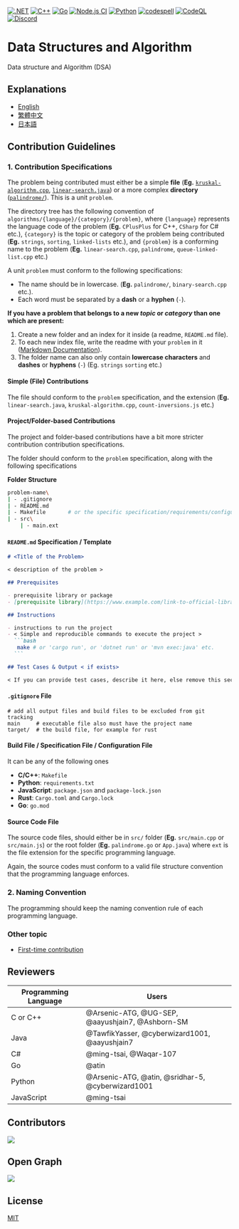 [![.NET](https://github.com/MakeContributions/DSA/actions/workflows/dotnet.yml/badge.svg)](https://github.com/MakeContributions/DSA/actions/workflows/dotnet.yml)
[![C++](https://github.com/MakeContributions/DSA/actions/workflows/cpp.yml/badge.svg)](https://github.com/MakeContributions/DSA/actions/workflows/cpp.yml)
[![Go](https://github.com/MakeContributions/DSA/actions/workflows/go.yml/badge.svg)](https://github.com/MakeContributions/DSA/actions/workflows/go.yml)
[![Node.js CI](https://github.com/MakeContributions/DSA/actions/workflows/node.js.yml/badge.svg)](https://github.com/MakeContributions/DSA/actions/workflows/node.js.yml)
[![Python](https://github.com/MakeContributions/DSA/actions/workflows/python.yml/badge.svg)](https://github.com/MakeContributions/DSA/actions/workflows/python.yml)
[![codespell](https://github.com/MakeContributions/DSA/actions/workflows/codespell.yml/badge.svg)](https://github.com/MakeContributions/DSA/actions/workflows/codespell.yml)
[![CodeQL](https://github.com/MakeContributions/DSA/actions/workflows/codeql-analysis.yml/badge.svg)](https://github.com/MakeContributions/DSA/actions/workflows/codeql-analysis.yml)
[![Discord](https://img.shields.io/discord/863049619734790185?color=7389D8&logo=discord&logoColor=ffffff&label=&labelColor=6A7EC2)](https://discord.gg/ydWxdqbTyK)

# Data Structures and Algorithm

Data structure and Algorithm (DSA)

## Explanations
- [English](./docs/en)
- [繁體中文](./docs/zh-tw)
- [日本語](./docs/ja)

## Contribution Guidelines

### 1. Contribution Specifications

The problem being contributed must either be a simple **file** (**Eg.** [`kruskal-algorithm.cpp`](./algorithms/CPlusPlus/Graphs/kruskal-algorithm.cpp), [`linear-search.java`](./algorithms/Java/searching/linear-search.java)) or a more complex **directory** ([`palindrome/`](./algorithms/Rust/strings/palindrome)). This is a unit `problem`.

The directory tree has the following convention of `algorithms/{language}/{category}/{problem}`, where `{language}` represents the language code of the problem (**Eg.** `CPlusPlus` for C++, `CSharp` for C# etc.), `{category}` is the topic or category of the problem being contributed (**Eg.** `strings`, `sorting`, `linked-lists` etc.), and `{problem}` is a conforming name to the problem (**Eg.** `linear-search.cpp`, `palindrome`, `queue-linked-list.cpp` etc.)

A unit `problem` must conform to the following specifications:

- The name should be in lowercase. (**Eg.** `palindrome/`, `binary-search.cpp` etc.).
- Each word must be separated by a **dash** or a **hyphen** (`-`).

**If you have a problem that belongs to a new _topic_ or _category_ than one which are present:**

1. Create a new folder and an index for it inside (a readme, `README.md` file).
2. To each new index file, write the readme with your `problem` in it ([Markdown Documentation](https://guides.github.com/features/mastering-markdown/)).
3. The folder name can also only contain **lowercase characters** and **dashes** or **hyphens** (`-`) (Eg. `strings` `sorting` etc.)

#### Simple (File) Contributions

The file should conform to the `problem` specification, and the extension (**Eg.** `linear-search.java`, `kruskal-algorithm.cpp`, `count-inversions.js` etc.)

#### Project/Folder-based Contributions

The project and folder-based contributions have a bit more stricter contribution contribution specifications.

The folder should conform to the `problem` specification, along with the following specifications

**Folder Structure**

```bash
problem-name\
| - .gitignore
| - README.md
| - Makefile       # or the specific specification/requirements/configuration file
| - src\
    | - main.ext
```

#### `README.md` Specification / Template

````markdown
# <Title of the Problem>

< description of the problem >

## Prerequisites

- prerequisite library or package
- [prerequisite library](https://www.example.com/link-to-official-library)

## Instructions

- instructions to run the project
- < Simple and reproducible commands to execute the project >
  ```bash
   make # or 'cargo run', or 'dotnet run' or 'mvn exec:java' etc.
  ```

## Test Cases & Output < if exists>

< If you can provide test cases, describe it here, else remove this section >
````

#### `.gitignore` File

```gitignore
# add all output files and build files to be excluded from git tracking
main     # executable file also must have the project name
target/  # the build file, for example for rust
```

#### Build File / Specification File / Configuration File

It can be any of the following ones

- **C/C++**: `Makefile`
- **Python**: `requirements.txt`
- **JavaScript**: `package.json` and `package-lock.json`
- **Rust**: `Cargo.toml` and `Cargo.lock`
- **Go**: `go.mod`

#### Source Code File

The source code files, should either be in `src/` folder (**Eg.** `src/main.cpp` or `src/main.js`) or the root folder (**Eg.** `palindrome.go` or `App.java`) where `ext` is the file extension for the specific programming language.

Again, the source codes must conform to a valid file structure convention that the programming language enforces.

### 2. Naming Convention

The programming should keep the naming convention rule of each programming language.

### Other topic

- [First-time contribution](CONTRIBUTING.md)

## Reviewers

| Programming Language | Users                                             |
| -------------------- | ------------------------------------------------- |
| C or C++             | @Arsenic-ATG, @UG-SEP, @aayushjain7, @Ashborn-SM  |
| Java                 | @TawfikYasser, @cyberwizard1001, @aayushjain7     |
| C#                   | @ming-tsai, @Waqar-107                            |
| Go                   | @atin                                             |
| Python               | @Arsenic-ATG, @atin, @sridhar-5, @cyberwizard1001 |
| JavaScript           | @ming-tsai                                        |

## Contributors

<a href="https://github.com/MakeContributions/DSA/graphs/contributors">
  <img src="https://contrib.rocks/image?repo=MakeContributions/DSA" />
</a>

## Open Graph

<img src="https://opengraph.github.com/3b128f0e88464a82a37f2daefd7d594c6f41a3c22b3bf94c0c030135039b5dd7/MakeContributions/DSA" />

## License

[MIT](./LICENSE)
